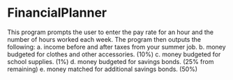 # FinancialPlanner
This program prompts the user to enter the pay rate for an hour and
the number of hours worked each week. The program then outputs the following:
     a. income before and after taxes from your summer job.
     b. money budgeted for clothes and other accessories. (10%)
     c. money budgeted for school supplies. (1%)
     d. money budgeted for savings bonds. (25% from remaining)
     e. money matched for additional savings bonds. (50%)
